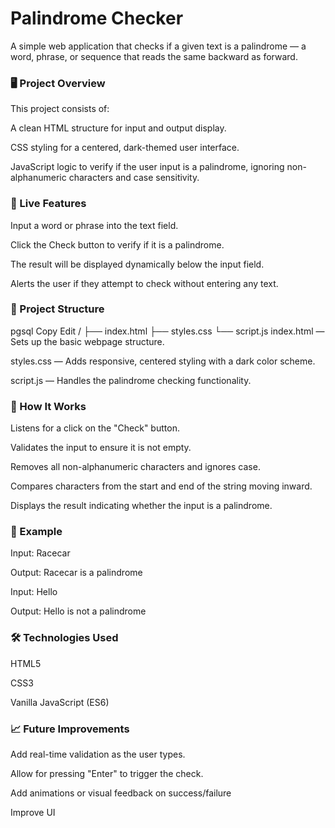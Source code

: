 # Palindrome Checker
A simple web application that checks if a given text is a palindrome — a word, phrase, or sequence that reads the same backward as forward.

### 🖥️ Project Overview
This project consists of:

A clean HTML structure for input and output display.

CSS styling for a centered, dark-themed user interface.

JavaScript logic to verify if the user input is a palindrome, ignoring non-alphanumeric characters and case sensitivity.

### 🚀 Live Features
Input a word or phrase into the text field.

Click the Check button to verify if it is a palindrome.

The result will be displayed dynamically below the input field.

Alerts the user if they attempt to check without entering any text.

### 📂 Project Structure
pgsql
Copy
Edit
/
├── index.html
├── styles.css
└── script.js
index.html — Sets up the basic webpage structure.

styles.css — Adds responsive, centered styling with a dark color scheme.

script.js — Handles the palindrome checking functionality.

### 🔧 How It Works
Listens for a click on the "Check" button.

Validates the input to ensure it is not empty.

Removes all non-alphanumeric characters and ignores case.

Compares characters from the start and end of the string moving inward.

Displays the result indicating whether the input is a palindrome.

### 📜 Example
Input: Racecar

Output: Racecar is a palindrome

Input: Hello

Output: Hello is not a palindrome

### 🛠️ Technologies Used
HTML5

CSS3

Vanilla JavaScript (ES6)

### 📈 Future Improvements
Add real-time validation as the user types.

Allow for pressing "Enter" to trigger the check.

Add animations or visual feedback on success/failure

Improve UI
